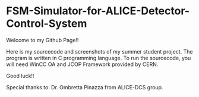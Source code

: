 # FSM-Simulator-for-ALICE-Detector-Control-System

Welcome to my Github Page!!

Here is my sourcecode and screenshots of my summer student project. The program is written in C programming language. To run the sourcecode, you will need WinCC OA and JCOP Framework provided by CERN. 

Good luck!!

Special thanks to: Dr. Ombretta Pinazza from ALICE-DCS group.
